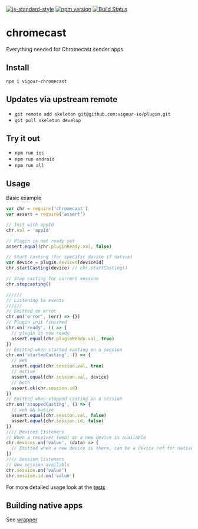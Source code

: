 [![js-standard-style](https://img.shields.io/badge/code%20style-standard-brightgreen.svg?style=flat)](https://github.com/feross/standard)
[![npm version](https://badge.fury.io/js/vigour-chromecast.svg)](https://badge.fury.io/js/vigour-chromecast)
[![Build Status](https://travis-ci.org/vigour-io/chromecast.svg?branch=develop)](https://travis-ci.org/vigour-io/chromecast)

# chromecast
Everything needed for Chromecast sender apps

## Install
`npm i vigour-chromecast`

## Updates via upstream remote
- `git remote add skeleton git@github.com:vigour-io/plugin.git`
- `git pull skeleton develop`

## Try it out
- `npm run ios`
- `npm run android`
- `npm run all`

## Usage
Basic example

```js
var chr = require('chromecast')
var assert = require('assert')

// Init with appId
chr.val = 'appId'

// Plugin is not ready yet
assert.equal(chr.pluginReady.val, false)

// Start casting (for specific device if native)
var device = plugin.devices[deviceId]
chr.startCasting(device) // chr.startCasting()

// Stop casting for current session
chr.stopcasting()

//////
// Listening to events
//////
// Emitted on error
chr.on('error', (err) => {})
// Plugin init finished
chr.on('ready', () => {
  // plugin is now ready
  assert.equal(chr.pluginReady.val, true)
})
// Emitted when started casting on a session
chr.on('startedCasting', () => {
  // web
  assert.equal(chr.session.val, true)
  // native
  assert.equal(chr.session.val, device)
  // both
  assert.ok(chr.session.id)
})
// Emitted when stopped casting on a session
chr.on('stoppedCasting', () => {
  // web && native
  assert.equal(chr.session.val, false)
  assert.equal(chr.session.id, false)
})
//// Devices listeners
// When a receiver (web) or a new device is available
chr.devices.on('value', (data) => {
  // Emitted when a new device is there, can be a device ref for native or a boolean for web
})
//// Session listeners
// New session available
chr.session.on('value')
chr.session.id.on('value')
```

For more detailed usage look at the [tests](test)

## Building native apps
See [wrapper](http://github.com/vigour-io/vigour-native)
